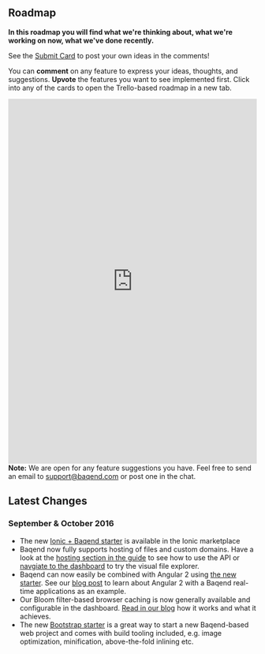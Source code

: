 ## Roadmap

**In this roadmap you will find what we're thinking about, what we're working on now, what we've done recently.**

See the [Submit Card](https://trello.com/c/byxqgvYz) to post your own ideas in the comments!

You can **comment** on any feature to express your ideas, thoughts, and suggestions. **Upvote** the features you want to see implemented first. Click into any of the cards to open the Trello-based roadmap in a new tab.

<iframe src="https://trello.com/b/wxGo2plv.html" style="width:100%; height: 740px; border: 0;"></iframe>


<div class="note"><strong>Note:</strong> We are open for any feature suggestions you have. Feel free to send an email to <a href="mailto:support@baqend.com">support@baqend.com</a> or post one in the chat.</div>

## Latest Changes

### September & October 2016

- The new [Ionic + Baqend starter](https://market.ionic.io/starters/baqend-starter) is available in the Ionic marketplace
- Baqend now fully supports hosting of files and custom domains. Have a look at the [hosting section in the guide](/#hosting) to see how to use the API or [navgiate to the dashboard](http://dashboard.baqend.com/) to try the visual file explorer.
- Baqend can now easily be combined with Angular 2 using [the new starter](starters/#angular2-and-baqend-starter). See our [blog post](https://medium.baqend.com/angular-2-by-example-e85a09fa6480) to learn about Angular 2 with a Baqend real-time applications as an example.
- Our Bloom filter-based browser caching is now generally available and configurable in the dashboard. [Read in our blog](https://medium.baqend.com/announcing-availability-of-baqends-unique-client-caching-technology-dbd9b026dc20#.t16o9vof7) how it works and what it achieves.
- The new [Bootstrap starter](starters/#bootstrap-baqend-starter-kit) is a great way to start a new Baqend-based web project and comes with build tooling included, e.g. image optimization, minification, above-the-fold inlining etc.

